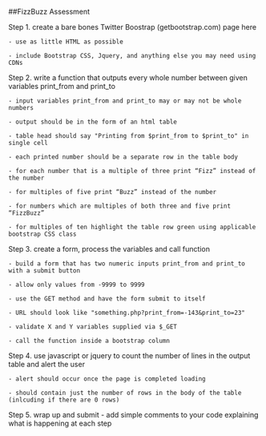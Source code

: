 ##FizzBuzz Assessment

Step 1. create a bare bones Twitter Boostrap (getbootstrap.com) page here

	- use as little HTML as possible

	- include Bootstrap CSS, Jquery, and anything else you may need using CDNs

Step 2. write a function that outputs every whole number between given variables print_from and print_to

	- input variables print_from and print_to may or may not be whole numbers

	- output should be in the form of an html table

	- table head should say "Printing from $print_from to $print_to" in single cell

	- each printed number should be a separate row in the table body

	- for each number that is a multiple of three print “Fizz” instead of the number

	- for multiples of five print “Buzz” instead of the number

	- for numbers which are multiples of both three and five print “FizzBuzz”

	- for multiples of ten highlight the table row green using applicable bootstrap CSS class

Step 3. create a form, process the variables and call function

	- build a form that has two numeric inputs print_from and print_to with a submit button

	- allow only values from -9999 to 9999

	- use the GET method and have the form submit to itself

	- URL should look like "something.php?print_from=-143&print_to=23"

	- validate X and Y variables supplied via $_GET

	- call the function inside a bootstrap column


Step 4. use javascript or jquery to count the number of lines in the output table and alert the user

	- alert should occur once the page is completed loading

	- should contain just the number of rows in the body of the table (inlcuding if there are 0 rows)

Step 5. wrap up and submit
	- add simple comments to your code explaining what is happening at each step